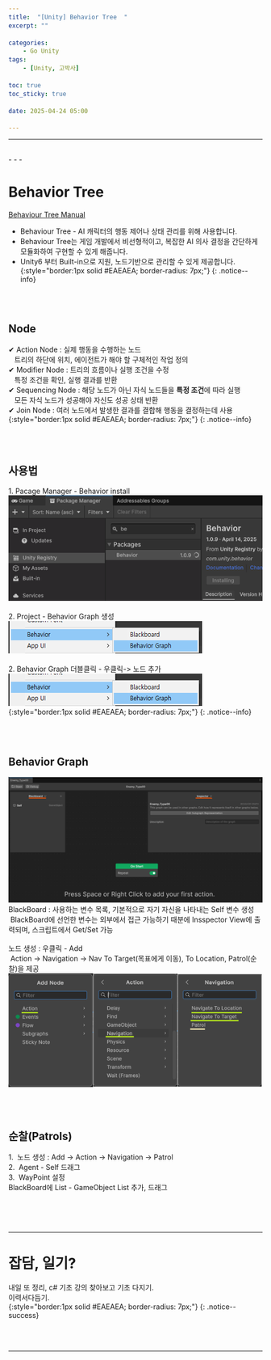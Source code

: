```yaml
---
title:  "[Unity] Behavior Tree  "
excerpt: ""

categories:
    - Go Unity
tags:
    - [Unity, 고박사]

toc: true
toc_sticky: true
 
date: 2025-04-24 05:00

---
```

- - -


<br>
- - - 

# Behavior Tree
[Behaviour Tree Manual](https://docs.unity3d.com/Packages/com.unity.behavior@1.0/manual/index.html)  
- Behaviour Tree - AI 캐릭터의 행동 제어나 상태 관리를 위해 사용합니다.  
- Behaviour Tree는 게임 개발에서 비선형적이고, 복잡한 AI 의사 결정을 간단하게 모듈화하여 구현할 수 있게 해줍니다.  
- Unity6 부터 Built-in으로 지원, 노드기반으로 관리할 수 있게 제공합니다.  
{:style="border:1px solid #EAEAEA; border-radius: 7px;"}
{: .notice--info}  

<br><br>

## Node
✔ Action Node : 실제 행동을 수행하는 노드  
&nbsp;&nbsp; 트리의 하단에 위치, 에이전트가 해야 할 구체적인 작업 정의  
✔ Modifier Node : 트리의 흐름이나 실행 조건을 수정  
&nbsp;&nbsp; 특정 조건을 확인, 실행 결과를 반환  
✔ Sequencing Node : 해당 노드가 아닌 자식 노드들을 **특정 조건**에 따라 실행  
&nbsp;&nbsp; 모든 자식 노드가 성공해야 자신도 성공 상태 반환  
✔ Join Node : 여러 노드에서 발생한 결과를 결합해 행동을 결정하는데 사용  
{:style="border:1px solid #EAEAEA; border-radius: 7px;"}
{: .notice--info}  

<br><br>

## 사용법
1.&nbsp;Pacage Manager - Behavior install  
![Image](https://github.com/levell1/levell1.github.io/blob/main/Image/Project1/Behavior1.png?raw=true)  
&nbsp;  
2.&nbsp;Project - Behavior Graph 생성  
![Image](https://github.com/levell1/levell1.github.io/blob/main/Image/Project1/Behavior2.png?raw=true)  
&nbsp;  
2.&nbsp;Behavior Graph 더블클릭 - 우클릭-> 노드 추가    
![Image](https://github.com/levell1/levell1.github.io/blob/main/Image/Project1/Behavior2.png?raw=true)  
{:style="border:1px solid #EAEAEA; border-radius: 7px;"}
{: .notice--info}  

<br><br>

## Behavior Graph
![Image](https://github.com/levell1/levell1.github.io/blob/main/Image/Project1/Behavior3.png?raw=true)  
BlackBoard : 사용하는 변수 목록, 기본적으로 자기 자신을 나타내는 Self 변수 생성  
&nbsp;BlackBoard에 선언한 변수는 외부에서 접근 가능하기 때분에 Insspector View에 출력되며, 스크립트에서 Get/Set 가능  
&nbsp;  
노드 생성 : 우클릭 - Add  
&nbsp;Action -> Navigation -> Nav To Target(목표에게 이동), To Location, Patrol(순찰)을 제공  
![Image](https://github.com/levell1/levell1.github.io/blob/main/Image/Project1/Behavior4.png?raw=true)  

<br><br>

## 순찰(Patrols)
1.&nbsp; 노드 생성 : Add -> Action -> Navigation -> Patrol  
2.&nbsp; Agent - Self 드래그  
3.&nbsp; WayPoint 설정  
BlackBoard에 List - GameObject List 추가, 드래그  


<br><br><br>
- - - 

# 잡담, 일기?
내일 또 정리, c# 기초 강의 찾아보고 기초 다지기.  
이력서다듬기.  
{:style="border:1px solid #EAEAEA; border-radius: 7px;"}
{: .notice--success}  


<br><br>
- - -